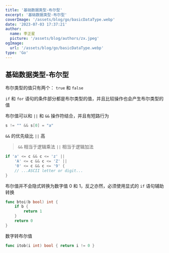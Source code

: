 ```yaml
---
title: '基础数据类型-布尔型'
excerpt: '基础数据类型-布尔型'
coverImage: '/assets/blog/go/basicDataType.webp'
date: '2023-07-03 17:37:21'
author:
  name: 李正星
  picture: '/assets/blog/authors/zx.jpeg'
ogImage:
  url: '/assets/blog/go/basicDataType.webp'
type: 'Go'
---
```


## 基础数据类型-布尔型

布尔类型的值只有两个： `true` 和 `false`

`if` 和 `for` 语句的条件部分都是布尔类型的值，并且比较操作也会产生布尔类型的值

布尔值可以和 `||` 和 `&&` 操作符结合，并且有短路行为

```go
s != "" && s[0] = "a"
```

`&&` 的优先级比 `||` 高

> `&&` 相当于逻辑乘法
> `||` 相当于逻辑加法

```go
if 'a' <= c && c <= 'z' ||
    'A' <= c && c <= 'Z' ||
    '0' <= c && c <= '9' {
    // ...ASCII letter or digit...
}
```

布尔值并不会隐式转换为数字值 0 和 1，反之亦然，必须使用显式的 `if` 语句辅助转换

```go
func btoi(b bool) int {
    if b {
        return 1
    }
    return 0
}
```

数字转布尔值

```go
func itob(i int) bool { return i != 0 }
```